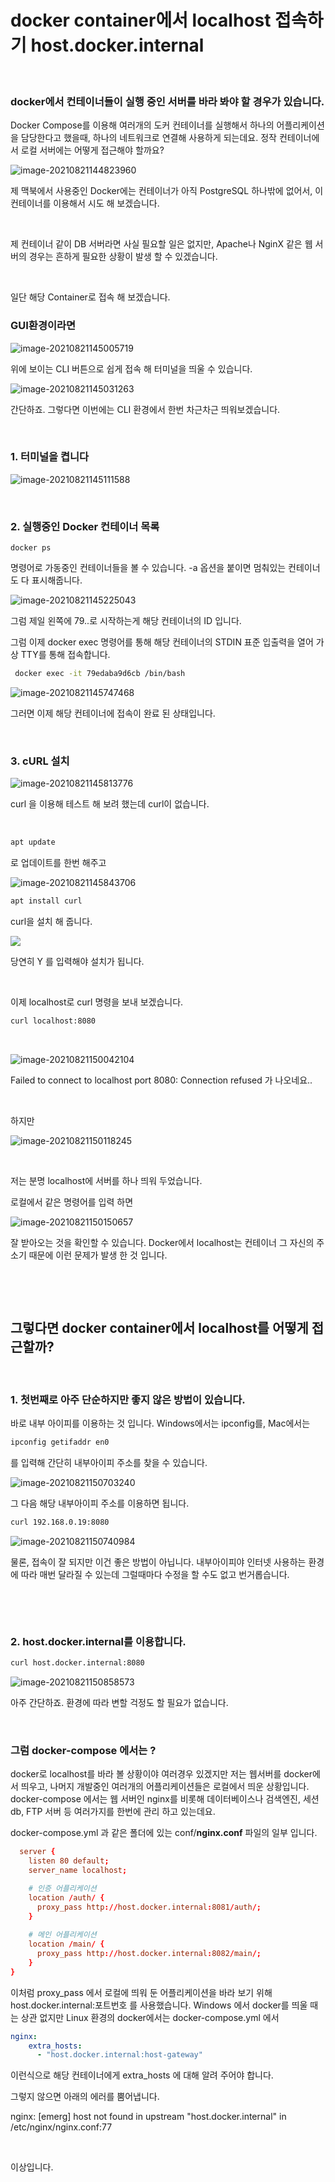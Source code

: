 # docker container에서 localhost 접속하기 host.docker.internal

​	

### docker에서 컨테이너들이 실행 중인 서버를 바라 봐야 할 경우가 있습니다. 

 Docker Compose를 이용해 여러개의 도커 컨테이너를 실행해서 하나의 어플리케이션을 담당한다고 했을때, 하나의 네트워크로 연결해 사용하게 되는데요. 정작 컨테이너에서 로컬 서버에는 어떻게 접근해야 할까요?

![image-20210821144823960](https://raw.githubusercontent.com/Shane-Park/markdownBlog/master/devops/docker/localhost.assets/image-20210821144823960.png)

제 맥북에서 사용중인 Docker에는 컨테이너가 아직 PostgreSQL 하나밖에 없어서, 이 컨테이너를 이용해서 시도 해 보겠습니다.

​	

제 컨테이너 같이 DB 서버라면 사실 필요할 일은 없지만, Apache나 NginX 같은 웹 서버의 경우는 흔하게 필요한 상황이 발생 할 수 있겠습니다.

​	

일단 해당 Container로 접속 해 보겠습니다.

### GUI환경이라면

![image-20210821145005719](https://raw.githubusercontent.com/Shane-Park/markdownBlog/master/devops/docker/localhost.assets/image-20210821145005719.png)

위에 보이는 CLI 버튼으로 쉽게 접속 해 터미널을 띄울 수 있습니다.

![image-20210821145031263](https://raw.githubusercontent.com/Shane-Park/markdownBlog/master/devops/docker/localhost.assets/image-20210821145031263.png)

간단하죠. 그렇다면 이번에는 CLI 환경에서 한번 차근차근 띄워보겠습니다.

​	

### 1. 터미널을 켭니다

![image-20210821145111588](https://raw.githubusercontent.com/Shane-Park/markdownBlog/master/devops/docker/localhost.assets/image-20210821145111588.png)

​	

### 2. 실행중인 Docker 컨테이너 목록

```shell
docker ps
```

명령어로 가동중인 컨테이너들을 볼 수 있습니다. -a 옵션을 붙이면 멈춰있는 컨테이너도 다 표시해줍니다.

![image-20210821145225043](https://raw.githubusercontent.com/Shane-Park/markdownBlog/master/devops/docker/localhost.assets/image-20210821145225043.png)

그럼 제일 왼쪽에 79..로 시작하는게 해당 컨테이너의 ID 입니다.

그럼 이제 docker exec 명령어를 통해 해당 컨테이너의 STDIN 표준 입출력을 열어 가상 TTY를 통해 접속합니다.

```bash
 docker exec -it 79edaba9d6cb /bin/bash
```



![image-20210821145747468](https://raw.githubusercontent.com/Shane-Park/markdownBlog/master/devops/docker/localhost.assets/image-20210821145747468.png)



그러면 이제 해당 컨테이너에 접속이 완료 된 상태입니다.

​	

### 3. cURL 설치

![image-20210821145813776](https://raw.githubusercontent.com/Shane-Park/markdownBlog/master/devops/docker/localhost.assets/image-20210821145813776.png)

curl 을 이용해 테스트 해 보려 했는데 curl이 없습니다.

​	

```bash
apt update
```

로 업데이트를 한번 해주고

![image-20210821145843706](https://raw.githubusercontent.com/Shane-Park/markdownBlog/master/devops/docker/localhost.assets/image-20210821145843706.png)

```bash
apt install curl
```



curl을 설치 해 줍니다.

![](https://raw.githubusercontent.com/Shane-Park/markdownBlog/master/devops/docker/localhost.assets/image-20210821150012235.png)

당연히 Y 를 입력해야 설치가 됩니다. 

​	

이제 localhost로 curl 명령을 보내 보겠습니다.

```bash
curl localhost:8080
```

​	

![image-20210821150042104](https://raw.githubusercontent.com/Shane-Park/markdownBlog/master/devops/docker/localhost.assets/image-20210821150042104.png)

Failed to connect to localhost port 8080: Connection refused 가 나오네요..

​	

하지만

![image-20210821150118245](https://raw.githubusercontent.com/Shane-Park/markdownBlog/master/devops/docker/localhost.assets/image-20210821150118245.png)

​		

저는 분명 localhost에 서버를 하나 띄워 두었습니다.

로컬에서 같은 명령어를 입력 하면

![image-20210821150150657](https://raw.githubusercontent.com/Shane-Park/markdownBlog/master/devops/docker/localhost.assets/image-20210821150150657.png)

잘 받아오는 것을 확인할 수 있습니다. Docker에서 localhost는 컨테이너 그 자신의 주소기 때문에 이런 문제가 발생 한 것 입니다.

​	

​	

## 그렇다면 docker container에서 localhost를 어떻게 접근할까?

​	

### 1. 첫번째로 아주 단순하지만 좋지 않은 방법이 있습니다.

바로 내부 아이피를 이용하는 것 입니다. Windows에서는 ipconfig를, Mac에서는  

```bash
ipconfig getifaddr en0
```



를 입력해 간단히 내부아이피 주소를 찾을 수 있습니다.

![image-20210821150703240](https://raw.githubusercontent.com/Shane-Park/markdownBlog/master/devops/docker/localhost.assets/image-20210821150703240.png)

그 다음 해당 내부아이피 주소를 이용하면 됩니다.

```bash
curl 192.168.0.19:8080
```



![image-20210821150740984](https://raw.githubusercontent.com/Shane-Park/markdownBlog/master/devops/docker/localhost.assets/image-20210821150740984.png)

물론, 접속이 잘 되지만 이건 좋은 방법이 아닙니다. 내부아이피야 인터넷 사용하는 환경에 따라 매번 달라질 수 있는데 그럴때마다 수정을 할 수도 없고 번거롭습니다.

​	

​	

### 2. host.docker.internal를 이용합니다.

```bash
curl host.docker.internal:8080
```



![image-20210821150858573](https://raw.githubusercontent.com/Shane-Park/markdownBlog/master/devops/docker/localhost.assets/image-20210821150858573.png)

아주 간단하죠. 환경에 따라 변할 걱정도 할 필요가 없습니다.

​	

### 그럼 docker-compose 에서는 ?

docker로 localhost를 바라 볼 상황이야 여러경우 있겠지만 저는 웹서버를 docker에서 띄우고, 나머지 개발중인 여러개의 어플리케이션들은 로컬에서 띄운 상황입니다. docker-compose 에서는 웹 서버인 nginx를 비롯해 데이터베이스나 검색엔진, 세션db, FTP 서버 등 여러가지를 한번에 관리 하고 있는데요. 

docker-compose.yml 과 같은 폴더에 있는 conf/**nginx.conf** 파일의 일부 입니다.

```conf
  server {
  	listen 80 default;
    server_name localhost;

	# 인증 어플리케이션
    location /auth/ {
      proxy_pass http://host.docker.internal:8081/auth/;
    }
	
	# 메인 어플리케이션
    location /main/ {
      proxy_pass http://host.docker.internal:8082/main/;
    }
}


```

이처럼 proxy_pass 에서 로컬에 띄워 둔 어플리케이션을 바라 보기 위해 host.docker.internal:포트번호 를 사용했습니다. Windows 에서 docker를 띄울 때는 상관 없지만 Linux 환경의 docker에서는 docker-compose.yml 에서

```yaml
nginx:
	extra_hosts:
      - "host.docker.internal:host-gateway"

```

이런식으로 해당 컨테이너에게 extra_hosts 에 대해 알려 주어야 합니다.

그렇지 않으면 아래의 에러를 뿜어냅니다.

nginx: [emerg] host not found in upstream "host.docker.internal" in /etc/nginx/nginx.conf:77

​	

이상입니다.
